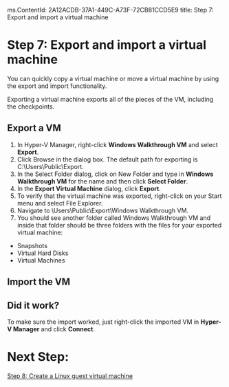 ms.ContentId: 2A12ACDB-37A1-449C-A73F-72CB81CCD5E9
title: Step 7: Export and import a virtual machine


# Step 7: Export and import a virtual machine #

You can quickly copy a virtual machine or move a virtual machine by using the export and import functionality.

Exporting a virtual machine exports all of the pieces of the VM, including the checkpoints.

## Export a VM ##
1. In Hyper-V Manager, right-click **Windows Walkthrough VM** and select **Export**.
2. Click Browse in the dialog box. The default path for exporting is C:\Users\Public\Export. 
3. In the Select Folder dialog, click on New Folder and type in **Windows Walkthrough VM** for the name and then click **Select Folder**.
4. In the **Export Virtual Machine** dialog, click **Export**.
5. To verify that the virtual machine was exported, right-click on your Start menu and select File Explorer.
6. Navigate to \Users\Public\Export\Windows Walkthrough VM.
7. You should see another folder called Windows Walkthrough VM and inside that folder should be three folders with the files for your exported virtual machine:
 - Snapshots
 - Virtual Hard Disks
 - Virtual Machines 

## Import the VM ##


## Did it work? ##

To make sure the import worked, just right-click the imported VM in **Hyper-V Manager** and click **Connect**. 


# Next Step: #
[Step 8: Create a Linux guest virtual machine](step8.md)